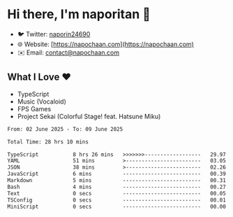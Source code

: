 # Hi there, I'm naporitan 👋

- 🐦 Twitter: [naporin24690](https://twitter.com/naporin24690)
- 🌐 Website: [https://napochaan.com](https://napochaan.com)
- ✉️ Email: [contact@napochaan.com](mailto:contact@napochaan.com)

## What I Love ❤️
- TypeScript
- Music (Vocaloid)
- FPS Games
- Project Sekai (Colorful Stage! feat. Hatsune Miku)

<!--START_SECTION:waka-->

```txt
From: 02 June 2025 - To: 09 June 2025

Total Time: 28 hrs 10 mins

TypeScript           8 hrs 26 mins   >>>>>>>------------------   29.97 %
YAML                 51 mins         >------------------------   03.05 %
JSON                 38 mins         >------------------------   02.26 %
JavaScript           6 mins          -------------------------   00.39 %
Markdown             5 mins          -------------------------   00.31 %
Bash                 4 mins          -------------------------   00.27 %
Text                 0 secs          -------------------------   00.05 %
TSConfig             0 secs          -------------------------   00.01 %
MiniScript           0 secs          -------------------------   00.00 %
```

<!--END_SECTION:waka-->

